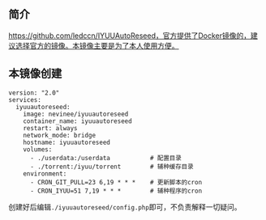 ## 简介

https://github.com/ledccn/IYUUAutoReseed，官方提供了Docker镜像的，建议选择官方的镜像。本镜像主要是为了本人使用方便。

## 本镜像创建

```
version: "2.0"
services:
  iyuuautoreseed:
    image: nevinee/iyuuautoreseed
    container_name: iyuuautoreseed
    restart: always
    network_mode: bridge
    hostname: iyuuautoreseed
    volumes:
      - ./userdata:/userdata           # 配置目录
      - ./torrent:/iyuu/torrent        # 辅种缓存目录
    environment:
      - CRON_GIT_PULL=23 6,19 * * *    # 更新脚本的cron
      - CRON_IYUU=51 7,19 * * *        # 辅种程序的cron
```

创建好后编辑`./iyuuautoreseed/config.php`即可，不负责解释一切疑问。